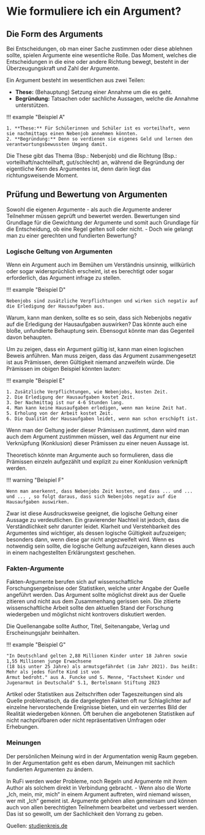 # Wie formuliere ich ein Argument?

## Die Form des Arguments
Bei Entscheidungen, ob man einer Sache zustimmen oder diese ablehnen sollte, spielen Argumente eine wesentliche Rolle. Das Moment, welches die Entscheidungen in die eine oder andere Richtung bewegt, besteht in der Überzeugungskraft und Zahl der Argumente.

Ein Argument besteht im wesentlichen aus zwei Teilen:

- **These:** (Behauptung) Setzung einer Annahme um die es geht.
- **Begründung:** Tatsachen oder sachliche Aussagen, welche die Annahme unterstützen.

!!! example "Beispiel A"

    1. **These:** Für Schülerinnen und Schüler ist es vorteilhaft, wenn sie nachmittags einen Nebenjob annehmen könnten.
    2. **Begründung:** Denn so verdienen sie eigenes Geld und lernen den verantwortungsbewussten Umgang damit.

Die These gibt das Thema (Bsp.: Nebenjob) und die Richtung (Bsp.: vorteilhaft/nachteilhaft, gut/schlecht) an, während die Begründung der eigentliche Kern des Argumentes ist, denn darin liegt das richtungsweisende Moment. 

## Prüfung und Bewertung von Argumenten

Sowohl die eigenen Argumente - als auch die Argumente anderer Teilnehmer müssen geprüft und bewertet werden. Bewertungen sind Grundlage für die Gewichtung der Argumente und somit auch Grundlage für die Entscheidung, ob eine Regel gelten soll oder nicht. - Doch wie gelangt man zu einer gerechten und fundierten Bewertung?

### Logische Geltung von Argumenten

Wenn ein Argument auch im Bemühen um Verständnis unsinnig, willkürlich oder sogar widersprüchlich erscheint, ist es berechtigt oder sogar erforderlich, das Argument infrage zu stellen.

!!! example "Beispiel D"

    Nebenjobs sind zusätzliche Verpflichtungen und wirken sich negativ auf die Erledigung der Hausaufgaben aus.

Warum, kann man denken, sollte es so sein, dass sich Nebenjobs negativ auf die Erledigung der Hausaufgaben auswirken? Das könnte auch eine bloße, unfundierte Behauptung sein. Ebensogut könnte man das Gegenteil davon behaupten.

Um zu zeigen, dass ein Argument gültig ist, kann man einen logischen Beweis anführen. Man muss zeigen, dass das Argument zusammengesetzt ist aus Prämissen, deren Gültigkeit niemand anzweifeln würde. Die Prämissen im obigen Beispiel könnten lauten:

!!! example "Beispiel E"

    1. Zusätzliche Verpflichtungen, wie Nebenjobs, kosten Zeit.
    2. Die Erledigung der Hausaufgaben kostet Zeit.
    3. Der Nachmittag ist nur 4-6 Stunden lang.
    4. Man kann keine Hausaufgaben erledigen, wenn man keine Zeit hat.
    5. Erholung von der Arbeit kostet Zeit.
    6. Die Qualität der Hausaufgaben leidet, wenn man schon erschöpft ist.

Wenn man der Geltung jeder dieser Prämissen zustimmt, dann wird man auch dem Argument zustimmen müssen, weil das Argument nur eine Verknüpfung (Konklusion) dieser Prämissen zu einer neuen Aussage ist.

Theoretisch könnte man Argumente auch so formulieren, dass die Prämissen einzeln aufgezählt und explizit zu einer Konklusion verknüpft werden. 

!!! warning "Beispiel F"

    Wenn man anerkennt, dass Nebenjobs Zeit kosten, und dass ... und ... und ... , so folgt daraus, dass sich Nebenjobs negativ auf die Hausaufgaben auswirken.  

Zwar ist diese Ausdrucksweise geeignet, die logische Geltung einer Aussage zu verdeutlichen. Ein gravierender Nachteil ist jedoch, dass die Verständlichkeit sehr darunter leidet. Klarheit und Verstehbarkeit des Argumentes sind wichtiger, als dessen logische Gültigkeit aufzuzeigen; besonders dann, wenn diese gar nicht angezweifelt wird. Wenn es notwendig sein sollte, die logische Geltung aufzuzeigen, kann dieses auch in einem nachgestellten Erklärungstext geschehen. 

### Fakten-Argumente
Fakten-Argumente berufen sich auf wissenschaftliche Forschungsergebnisse oder Statistiken, welche unter Angabe der Quelle angeführt werden. Das Argument sollte möglichst direkt aus der Quelle zitieren und nicht aus dem Zusammenhang gerissen sein. Die zitierte wissenschaftliche Arbeit sollte den aktuellen Stand der Forschung wiedergeben und möglichst nicht kontrovers diskutiert werden.

Die Quellenangabe sollte Author, Titel, Seitenangabe, Verlag und Erscheinungsjahr beinhalten.

!!! example "Beispiel G"

    "In Deutschland gelten 2,88 Millionen Kinder unter 18 Jahren sowie 1,55 Millionen junge Erwachsene
    (18 bis unter 25 Jahre) als armutsgefährdet (im Jahr 2021). Das heißt: Mehr als jedes fünfte Kind ist von
    Armut bedroht." aus A. Funcke und S. Menne, "Factsheet Kinder und Jugenarmut in Deutschald" S.1, Bertelsmann Stiftung 2023

Artikel oder Statistiken aus Zeitschriften oder Tageszeitungen sind als Quelle problematisch, da die dargelegten Fakten oft nur Schlaglichter auf einzelne hervorstechende Ereignisse bieten, und ein verzerrtes Bild der Realität wiedergeben können. Oft beruhen die angebotenen Statistiken auf nicht nachprüfbaren oder nicht repräsentativen Umfragen oder Erhebungen.

### Meinungen
Der persönlichen Meinung wird in der Argumentation wenig Raum gegeben. In der Argumentation geht es eben darum, Meinungen mit sachlich fundierten Argumenten zu ändern. 

In RuFi werden weder Probleme, noch Regeln und Argumente mit ihrem Author als solchem direkt in Verbindung gebracht. - Wenn also die Worte „Ich, mein, mir, mich“ in einem Argument auftreten, wird niemand wissen, wer mit „Ich“ gemeint ist. Argumente gehören allen gemeinsam und können auch von allen berechtigten Teilnehmern bearbeitet und verbessert werden. Das ist so gewollt, um der Sachlichkeit den Vorrang zu geben.


Quellen: [studienkreis.de](https://www.studienkreis.de/deutsch/argumentative-texte-schreiben/)
